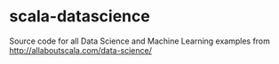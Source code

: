 # scala-datascience
Source code for all Data Science and Machine Learning examples from http://allaboutscala.com/data-science/
